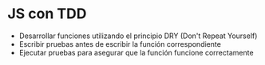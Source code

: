 # JS con TDD

- Desarrollar funciones utilizando el principio DRY (Don't Repeat Yourself)
- Escribir pruebas antes de escribir la función correspondiente
- Ejecutar pruebas para asegurar que la función funcione correctamente